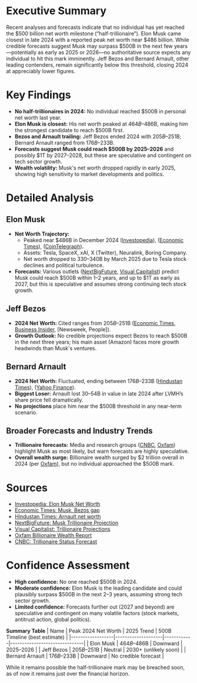 # Executive Summary
Recent analyses and forecasts indicate that no individual has yet reached the $500 billion net worth milestone (“half-trillionaire”). Elon Musk came closest in late 2024 with a reported peak net worth near $486 billion. While credible forecasts suggest Musk may surpass $500B in the next few years—potentially as early as 2025 or 2026—no authoritative source expects any individual to hit this mark imminently. Jeff Bezos and Bernard Arnault, other leading contenders, remain significantly below this threshold, closing 2024 at appreciably lower figures. 

# Key Findings
- **No half-trillionaires in 2024:** No individual reached $500B in personal net worth last year.
- **Elon Musk is closest:** His net worth peaked at $464B–$486B, making him the strongest candidate to reach $500B first.
- **Bezos and Arnault trailing:** Jeff Bezos ended 2024 with $205B–$251B; Bernard Arnault ranged from $176B–$233B.
- **Forecasts suggest Musk could reach $500B by 2025–2026** and possibly $1T by 2027–2028, but these are speculative and contingent on tech sector growth.
- **Wealth volatility:** Musk's net worth dropped rapidly in early 2025, showing high sensitivity to market developments and politics.

# Detailed Analysis
## Elon Musk
- **Net Worth Trajectory:**
  - Peaked near $486B in December 2024 ([Investopedia](https://www.investopedia.com/elon-musk-net-worth-tesla-spacex-ai-300-billion-8740315)), ([Economic Times](https://m.economictimes.com/news/new-updates/elon-musk-net-worth-what-the-worlds-richest-man-gained-during-six-months-in-the-trump-admin-and-whats-next/articleshow/121481851.cms)), ([CoinTelegraph](https://cointelegraph.com/learn/articles/elon-musks-net-worth-breakdown)).
  - Assets: Tesla, SpaceX, xAI, X (Twitter), Neuralink, Boring Company.
  - Net worth dropped to $330–$340B by March 2025 due to Tesla stock declines and political turbulence.
- **Forecasts:** Various outlets ([NextBigFuture](https://www.nextbigfuture.com/2024/12/elon-musk-trillionaire-in-2025.html), [Visual Capitalist](https://www.visualcapitalist.com/when-could-billionaires-become-trillionaires/)) predict Musk could reach $500B within 1–2 years, and up to $1T as early as 2027, but this is speculative and assumes strong continuing tech stock growth.

## Jeff Bezos
- **2024 Net Worth:** Cited ranges from $205B–$251B ([Economic Times](https://m.economictimes.com/news/international/global-trends/gap-between-elon-musks-net-worth-and-worlds-next-richest-jeff-bezos-237-billion-will-leave-you-stunned/articleshow/116918751.cms), [Business Insider](https://www.businessinsider.com/rich-list-musk-bezos-zuckerberg-ellison-wealth-billionaires-ai-stocks-2025-1), [Newsweek, People]).
- **Growth Outlook:** No credible projections expect Bezos to reach $500B in the next three years; his main asset (Amazon) faces more growth headwinds than Musk's ventures.

## Bernard Arnault
- **2024 Net Worth:** Fluctuated, ending between $176B–$233B ([Hindustan Times](https://www.hindustantimes.com/business/this-billionaire-once-worlds-richest-lost-32-billion-in-2024-its-not-jeff-bezos-101734932700066.html)), ([Yahoo Finance](https://finance.yahoo.com/news/lvmh-chief-bernard-arnault-family-200500865.html)).
- **Biggest Loser:** Arnault lost $30–$54B in value in late 2024 after LVMH’s share price fell dramatically.
- **No projections** place him near the $500B threshold in any near-term scenario.

## Broader Forecasts and Industry Trends
- **Trillionaire forecasts:** Media and research groups ([CNBC](https://www.cnbc.com/2024/09/06/top-10-people-most-likely-to-reach-trillionaire-status.html), [Oxfam](https://views-voices.oxfam.org.uk/2025/01/how-oxfam-worked-out-five-trillionaires/)) highlight Musk as most likely, but warn forecasts are highly speculative.
- **Overall wealth surge:** Billionaire wealth surged by $2 trillion overall in 2024 (per [Oxfam](https://www.oxfamamerica.org/press/billionaire-wealth-surges-by-2-trillion-in-2024-three-times-faster-than-the-year-before-while-the-number-of-people-living-in-poverty-has-barely-changed-since-1990/)), but no individual approached the $500B mark.

# Sources
- [Investopedia: Elon Musk Net Worth](https://www.investopedia.com/elon-musk-net-worth-tesla-spacex-ai-300-billion-8740315)
- [Economic Times: Musk, Bezos gap](https://m.economictimes.com/news/international/global-trends/gap-between-elon-musks-net-worth-and-worlds-next-richest-jeff-bezos-237-billion-will-leave-you-stunned/articleshow/116918751.cms)
- [Hindustan Times: Arnault net worth](https://www.hindustantimes.com/business/this-billionaire-once-worlds-richest-lost-32-billion-in-2024-its-not-jeff-bezos-101734932700066.html)
- [NextBigFuture: Musk Trillionaire Projection](https://www.nextbigfuture.com/2024/12/elon-musk-trillionaire-in-2025.html)
- [Visual Capitalist: Trillionaire Projections](https://www.visualcapitalist.com/when-could-billionaires-become-trillionaires/)
- [Oxfam Billionaire Wealth Report](https://www.oxfamamerica.org/press/billionaire-wealth-surges-by-2-trillion-in-2024-three-times-faster-than-the-year-before-while-the-number-of-people-living-in-poverty-has-barely-changed-since-1990/)
- [CNBC: Trillionaire Status Forecast](https://www.cnbc.com/2024/09/06/top-10-people-most-likely-to-reach-trillionaire-status.html)

# Confidence Assessment
- **High confidence:** No one reached $500B in 2024.
- **Moderate confidence:** Elon Musk is the leading candidate and could plausibly surpass $500B in the next 2–3 years, assuming strong tech sector growth.
- **Limited confidence:** Forecasts further out (2027 and beyond) are speculative and contingent on many volatile factors (stock markets, antitrust action, global politics).

**Summary Table**
| Name             | Peak 2024 Net Worth | 2025 Trend | 500B Timeline (best estimate) |
|------------------|--------------------|------------|-------------------------------|
| Elon Musk        | $464B–$486B        | Downward   | 2025–2026                     |
| Jeff Bezos       | $205B–$251B        | Neutral    | 2030+ (unlikely soon)         |
| Bernard Arnault  | $176B–$233B        | Downward   | No credible forecast          |

While it remains possible the half-trillionaire mark may be breached soon, as of now it remains just over the financial horizon.
